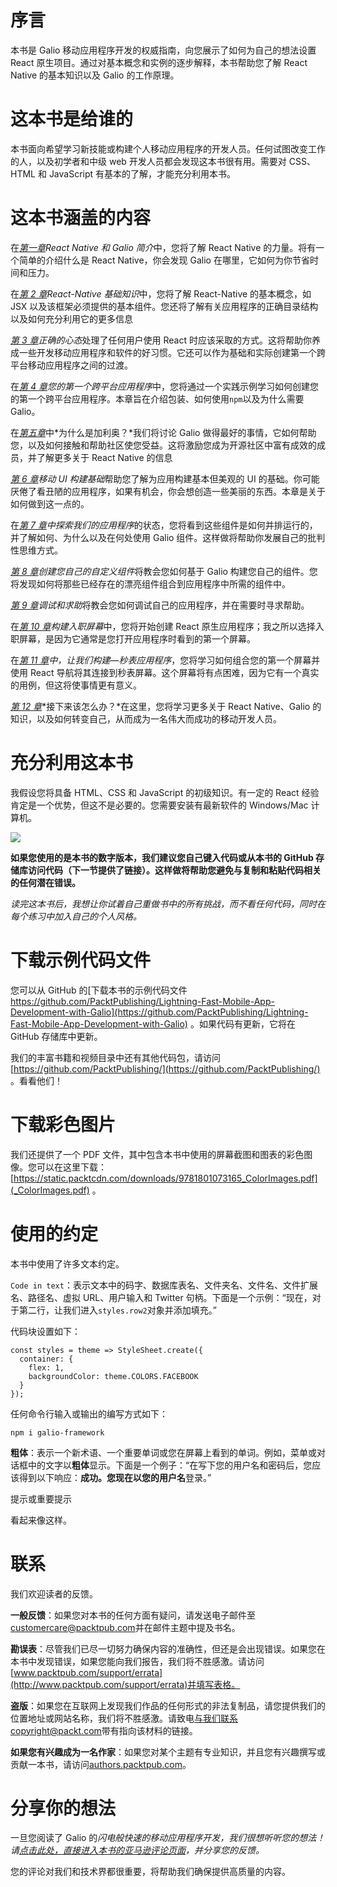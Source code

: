 # 序言

本书是 Galio 移动应用程序开发的权威指南，向您展示了如何为自己的想法设置 React 原生项目。通过对基本概念和实例的逐步解释，本书帮助您了解 React Native 的基本知识以及 Galio 的工作原理。

# 这本书是给谁的

本书面向希望学习新技能或构建个人移动应用程序的开发人员。任何试图改变工作的人，以及初学者和中级 web 开发人员都会发现这本书很有用。需要对 CSS、HTML 和 JavaScript 有基本的了解，才能充分利用本书。

# 这本书涵盖的内容

在[*第一章*](01.html#_idTextAnchor015)*React Native 和 Galio 简介*中，您将了解 React Native 的力量。将有一个简单的介绍什么是 React Native，你会发现 Galio 在哪里，它如何为你节省时间和压力。

在[*第 2 章*](02.html#_idTextAnchor045)*React-Native 基础知识*中，您将了解 React-Native 的基本概念，如 JSX 以及该框架必须提供的基本组件。您还将了解有关应用程序的正确目录结构以及如何充分利用它的更多信息

[*第 3 章*](03.html#_idTextAnchor063)*正确的心态*处理了任何用户使用 React 时应该采取的方式。这将帮助你养成一些开发移动应用程序和软件的好习惯。它还可以作为基础和实际创建第一个跨平台移动应用程序之间的过渡。

在[*第 4 章*](04.html#_idTextAnchor070)*您的第一个跨平台应用程序*中，您将通过一个实践示例学习如何创建您的第一个跨平台应用程序。本章旨在介绍包装、如何使用`npm`以及为什么需要 Galio。

在[*第五章*](05.html#_idTextAnchor081)中*为什么是加利奥？*我们将讨论 Galio 做得最好的事情，它如何帮助您，以及如何接触和帮助社区使您受益。这将激励您成为开源社区中富有成效的成员，并了解更多关于 React Native 的信息

[*第 6 章*](06.html#_idTextAnchor088)*移动 UI 构建基础*帮助您了解为应用构建基本但美观的 UI 的基础。你可能厌倦了看丑陋的应用程序，如果有机会，你会想创造一些美丽的东西。本章是关于如何做到这一点的。

在[*第 7 章*](07.html#_idTextAnchor104)*中探索我们的应用程序*的状态，您将看到这些组件是如何并排运行的，并了解如何、为什么以及在何处使用 Galio 组件。这样做将帮助你发展自己的批判性思维方式。

[*第 8 章*](08.html#_idTextAnchor111)*创建您自己的自定义组件*将教会您如何基于 Galio 构建您自己的组件。您将发现如何将那些已经存在的漂亮组件组合到应用程序中所需的组件中。

[*第 9 章*](09.html#_idTextAnchor118)*调试和求助*将教会您如何调试自己的应用程序，并在需要时寻求帮助。

在[*第 10 章*](10.html#_idTextAnchor128)*构建入职屏幕*中，您将开始创建 React 原生应用程序；我之所以选择入职屏幕，是因为它通常是您打开应用程序时看到的第一个屏幕。

在[*第 11 章*](11.html#_idTextAnchor141)*中，让我们构建—秒表应用程序*，您将学习如何组合您的第一个屏幕并使用 React 导航将其连接到秒表屏幕。这个屏幕将有点困难，因为它有一个真实的用例，但这将使事情更有意义。

[*第 12 章*](12.html#_idTextAnchor153)*接下来该怎么办？*在这里，您将学习更多关于 React Native、Galio 的知识，以及如何转变自己，从而成为一名伟大而成功的移动开发人员。

# 充分利用这本书

我假设您将具备 HTML、CSS 和 JavaScript 的初级知识。有一定的 React 经验肯定是一个优势，但这不是必要的。您需要安装有最新软件的 Windows/Mac 计算机。

![](Images/Preface_Table_01.jpg)

**如果您使用的是本书的数字版本，我们建议您自己键入代码或从本书的 GitHub 存储库访问代码（下一节提供了链接）。这样做将帮助您避免与复制和粘贴代码相关的任何潜在错误。**

*读完这本书后，我想让你试着自己重做书中的所有挑战，而不看任何代码，同时在每个练习中加入自己的个人风格。*

# 下载示例代码文件

您可以从 GitHub 的[下载本书的示例代码文件 https://github.com/PacktPublishing/Lightning-Fast-Mobile-App-Development-with-Galio](https://github.com/PacktPublishing/Lightning-Fast-Mobile-App-Development-with-Galio) 。如果代码有更新，它将在 GitHub 存储库中更新。

我们的丰富书籍和视频目录中还有其他代码包，请访问[https://github.com/PacktPublishing/](https://github.com/PacktPublishing/) 。看看他们！

# 下载彩色图片

我们还提供了一个 PDF 文件，其中包含本书中使用的屏幕截图和图表的彩色图像。您可以在这里下载：[https://static.packtcdn.com/downloads/9781801073165_ColorImages.pdf](_ColorImages.pdf) 。

# 使用的约定

本书中使用了许多文本约定。

`Code in text`：表示文本中的码字、数据库表名、文件夹名、文件名、文件扩展名、路径名、虚拟 URL、用户输入和 Twitter 句柄。下面是一个示例：“现在，对于第二行，让我们进入`styles.row2`对象并添加填充。”

代码块设置如下：

```
const styles = theme => StyleSheet.create({
  container: {
    flex: 1,	
    backgroundColor: theme.COLORS.FACEBOOK
  }
});
```

任何命令行输入或输出的编写方式如下：

```
npm i galio-framework
```

**粗体**：表示一个新术语、一个重要单词或您在屏幕上看到的单词。例如，菜单或对话框中的文字以**粗体**显示。下面是一个例子：“在写下您的用户名和密码后，您应该得到以下响应：**成功。您现在以您的用户名**登录。”

提示或重要提示

看起来像这样。

# 联系

我们欢迎读者的反馈。

**一般反馈**：如果您对本书的任何方面有疑问，请发送电子邮件至[customercare@packtpub.com](mailto:customercare@packtpub.com)并在邮件主题中提及书名。

**勘误表**：尽管我们已尽一切努力确保内容的准确性，但还是会出现错误。如果您在本书中发现错误，如果您能向我们报告，我们将不胜感激。请访问[www.packtpub.com/support/errata](http://www.packtpub.com/support/errata)并填写表格。

**盗版**：如果您在互联网上发现我们作品的任何形式的非法复制品，请您提供我们的位置地址或网站名称，我们将不胜感激。请致电[与我们联系 copyright@packt.com](mailto:copyright@packt.com)带有指向该材料的链接。

**如果您有兴趣成为一名作家**：如果您对某个主题有专业知识，并且您有兴趣撰写或贡献一本书，请访问[authors.packtpub.com](http://authors.packtpub.com)。

# 分享你的想法

一旦您阅读了 Galio 的*闪电般快速的移动应用程序开发，我们很想听听您的想法！请[点击此处，直接进入本书的亚马逊评论页面](https://packt.link/r/1801073163)，并分享您的反馈。*

您的评论对我们和技术界都很重要，将帮助我们确保提供高质量的内容。